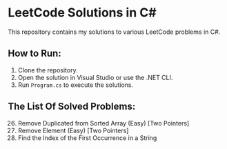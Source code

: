 # LeetCode Solutions in C#

This repository contains my solutions to various LeetCode problems in C#.

## How to Run:

1. Clone the repository.
2. Open the solution in Visual Studio or use the .NET CLI.
3. Run `Program.cs` to execute the solutions.

## The List Of Solved Problems:

26. Remove Duplicated from Sorted Array (Easy) [Two Pointers]
27. Remove Element (Easy) [Two Pointers]
28. Find the Index of the First Occurrence in a String
